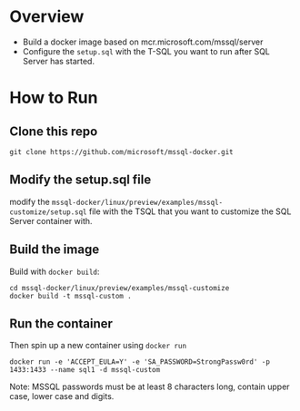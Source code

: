 # Overview

* Build a docker image based on mcr.microsoft.com/mssql/server
* Configure the `setup.sql` with the T-SQL you want to run after SQL Server has started.

# How to Run
## Clone this repo
```
git clone https://github.com/microsoft/mssql-docker.git 
```

## Modify the setup.sql file

modify the `mssql-docker/linux/preview/examples/mssql-customize/setup.sql` file with the TSQL that you want to customize the SQL Server container with.

## Build the image 
Build with `docker build`:
```
cd mssql-docker/linux/preview/examples/mssql-customize
docker build -t mssql-custom .
```

## Run the container

Then spin up a new container using `docker run`
```
docker run -e 'ACCEPT_EULA=Y' -e 'SA_PASSWORD=StrongPassw0rd' -p 1433:1433 --name sql1 -d mssql-custom
```

Note: MSSQL passwords must be at least 8 characters long, contain upper case, lower case and digits.  